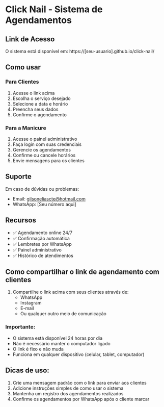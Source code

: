 # Click Nail - Sistema de Agendamentos

## Link de Acesso
O sistema está disponível em: https://[seu-usuario].github.io/click-nail/

## Como usar

### Para Clientes
1. Acesse o link acima
2. Escolha o serviço desejado
3. Selecione a data e horário
4. Preencha seus dados
5. Confirme o agendamento

### Para a Manicure
1. Acesse o painel administrativo
2. Faça login com suas credenciais
3. Gerencie os agendamentos
4. Confirme ou cancele horários
5. Envie mensagens para os clientes

## Suporte
Em caso de dúvidas ou problemas:
- Email: gilsoneliascte@hotmail.com
- WhatsApp: [Seu número aqui]

## Recursos
- ✅ Agendamento online 24/7
- ✅ Confirmação automática
- ✅ Lembretes por WhatsApp
- ✅ Painel administrativo
- ✅ Histórico de atendimentos

## Como compartilhar o link de agendamento com clientes

1. Compartilhe o link acima com seus clientes através de:
   - WhatsApp
   - Instagram
   - E-mail
   - Ou qualquer outro meio de comunicação

### Importante:
- O sistema está disponível 24 horas por dia
- Não é necessário manter o computador ligado
- O link é fixo e não muda
- Funciona em qualquer dispositivo (celular, tablet, computador)

## Dicas de uso:
1. Crie uma mensagem padrão com o link para enviar aos clientes
2. Adicione instruções simples de como usar o sistema
3. Mantenha um registro dos agendamentos realizados
4. Confirme os agendamentos por WhatsApp após o cliente marcar 